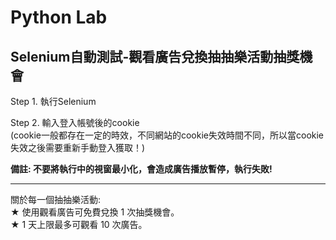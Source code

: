 # Python Lab
## Selenium自動測試-觀看廣告兌換抽抽樂活動抽獎機會
Step 1. 執行Selenium  

Step 2. 輸入登入帳號後的cookie  
(cookie一般都存在一定的時效，不同網站的cookie失效時間不同，所以當cookie失效之後需要重新手動登入獲取！)


**備註: 不要將執行中的視窗最小化，會造成廣告播放暫停，執行失敗!**

---
關於每一個抽抽樂活動:  
★ 使用觀看廣告可免費兌換 1 次抽獎機會。  
★ 1 天上限最多可觀看 10 次廣告。
